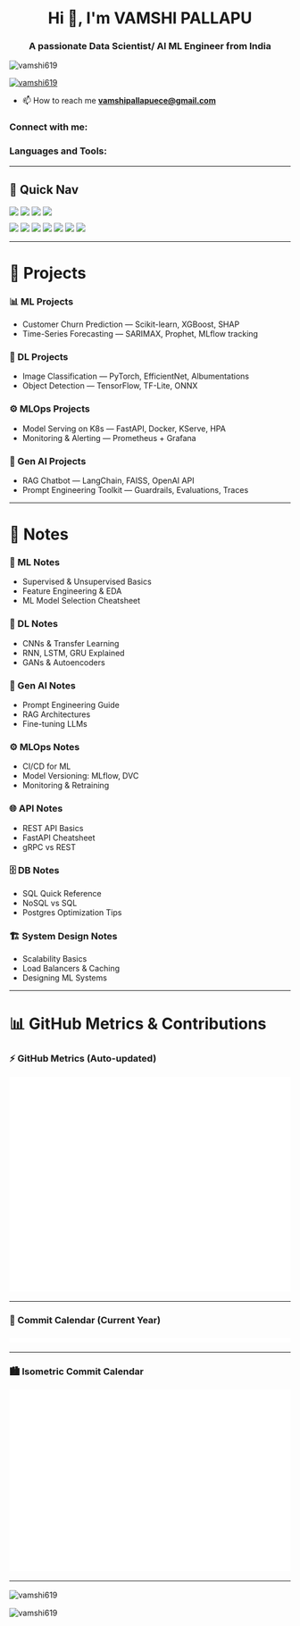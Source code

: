 <h1 align="center">Hi 👋, I'm VAMSHI PALLAPU</h1>
<h3 align="center">A passionate Data Scientist/ AI ML Engineer from India</h3>

<p align="left"> 
  <img src="https://komarev.com/ghpvc/?username=vamshi619&label=Profile%20views&color=0e75b6&style=flat" alt="vamshi619" /> 
</p>

<p align="left"> 
  <a href="https://github.com/ryo-ma/github-profile-trophy">
    <img src="https://github-profile-trophy.vercel.app/?username=vamshi619" alt="vamshi619" />
  </a> 
</p>

- 📫 How to reach me **vamshipallapuece@gmail.com**

<h3 align="left">Connect with me:</h3>
<p align="left"> 
<!-- Add your LinkedIn, Twitter, or Portfolio links here -->
</p>

<h3 align="left">Languages and Tools:</h3>
<p align="left"> 
  <!-- (Your existing icons for AWS, Azure, Python, ML, DL, etc.) -->
</p>

---

## 🔗 Quick Nav
<div align="left">
  <a href="#ml-projects"><img src="https://img.shields.io/badge/📊%20ML%20Projects-%20-E74C3C?style=for-the-badge&labelColor=0A0A0A" /></a>
  <a href="#dl-projects"><img src="https://img.shields.io/badge/🧠%20DL%20Projects-%20-8A2BE2?style=for-the-badge&labelColor=0A0A0A" /></a>
  <a href="#mlops-projects"><img src="https://img.shields.io/badge/⚙️%20MLOps-%20-2ECC71?style=for-the-badge&labelColor=0A0A0A" /></a>
  <a href="#genai-projects"><img src="https://img.shields.io/badge/🤖%20Gen%20AI-%20-F39C12?style=for-the-badge&labelColor=0A0A0A" /></a>
</div>

<div align="left" style="margin-top:10px;">
  <a href="#ml-notes"><img src="https://img.shields.io/badge/📓%20ML%20Notes-%20-FF5733?style=for-the-badge&labelColor=0A0A0A" /></a>
  <a href="#dl-notes"><img src="https://img.shields.io/badge/📘%20DL%20Notes-%20-9370DB?style=for-the-badge&labelColor=0A0A0A" /></a>
  <a href="#genai-notes"><img src="https://img.shields.io/badge/🤖%20Gen%20AI%20Notes-%20-F1C40F?style=for-the-badge&labelColor=0A0A0A" /></a>
  <a href="#mlops-notes"><img src="https://img.shields.io/badge/⚙️%20MLOps%20Notes-%20-27AE60?style=for-the-badge&labelColor=0A0A0A" /></a>
  <a href="#api-notes"><img src="https://img.shields.io/badge/🌐%20API%20Notes-%20-00BFFF?style=for-the-badge&labelColor=0A0A0A" /></a>
  <a href="#db-notes"><img src="https://img.shields.io/badge/🗄️%20DB%20Notes-%20-8B4513?style=for-the-badge&labelColor=0A0A0A" /></a>
  <a href="#systemdesign-notes"><img src="https://img.shields.io/badge/🏗️%20System%20Design%20Notes-%20-34495E?style=for-the-badge&labelColor=0A0A0A" /></a>
</div>

---

# 🚀 Projects

### 📊 ML Projects
- Customer Churn Prediction — Scikit-learn, XGBoost, SHAP  
- Time-Series Forecasting — SARIMAX, Prophet, MLflow tracking  

### 🧠 DL Projects
- Image Classification — PyTorch, EfficientNet, Albumentations  
- Object Detection — TensorFlow, TF-Lite, ONNX  

### ⚙️ MLOps Projects
- Model Serving on K8s — FastAPI, Docker, KServe, HPA  
- Monitoring & Alerting — Prometheus + Grafana  

### 🤖 Gen AI Projects
- RAG Chatbot — LangChain, FAISS, OpenAI API  
- Prompt Engineering Toolkit — Guardrails, Evaluations, Traces  

---

# 📝 Notes

### 📓 ML Notes
- Supervised & Unsupervised Basics  
- Feature Engineering & EDA  
- ML Model Selection Cheatsheet  

### 📘 DL Notes
- CNNs & Transfer Learning  
- RNN, LSTM, GRU Explained  
- GANs & Autoencoders  

### 🤖 Gen AI Notes
- Prompt Engineering Guide  
- RAG Architectures  
- Fine-tuning LLMs  

### ⚙️ MLOps Notes
- CI/CD for ML  
- Model Versioning: MLflow, DVC  
- Monitoring & Retraining  

### 🌐 API Notes
- REST API Basics  
- FastAPI Cheatsheet  
- gRPC vs REST  

### 🗄️ DB Notes
- SQL Quick Reference  
- NoSQL vs SQL  
- Postgres Optimization Tips  

### 🏗️ System Design Notes
- Scalability Basics  
- Load Balancers & Caching  
- Designing ML Systems  

---

# 📊 GitHub Metrics & Contributions

### ⚡ GitHub Metrics (Auto-updated)
<p align="center">
    <img src="https://raw.githubusercontent.com/vamshi619/vamshi619/main/github-metrics.svg" alt="GitHub Metrics">
</p>

---

### 📅 Commit Calendar (Current Year)
<p align="center">
    <img src="https://raw.githubusercontent.com/vamshi619/vamshi619/main/metrics.contributions.currentyear.svg"
       alt="Commit Calendar Current Year">
</p>

---

### 🏙️ Isometric Commit Calendar
<p align="center">
   <img src="https://raw.githubusercontent.com/vamshi619/vamshi619/main/metrics.isocalendar.isometric.svg" alt="Isometric Commit Calendar">
</p>

---

<p><img align="center" src="https://github-readme-stats.vercel.app/api/top-langs?username=vamshi619&show_icons=true&locale=en&layout=compact" alt="vamshi619" /></p>

<p><img align="center" src="https://github-readme-streak-stats.herokuapp.com/?user=vamshi619&" alt="vamshi619" /></p>
